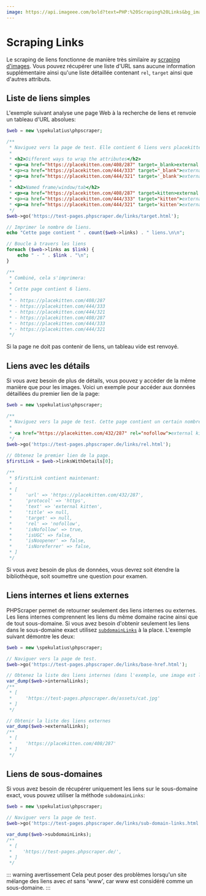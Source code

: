 ```yaml
---
image: https://api.imageee.com/bold?text=PHP:%20Scraping%20Links&bg_image=https://images.unsplash.com/photo-1542762933-ab3502717ce7
---
```


# Scraping Links

Le scraping de liens fonctionne de manière très similaire ay [scraping d'images](/fr/examples/scrape-images.html). Vous pouvez récupérer une liste d'URL sans aucune information supplémentaire ainsi qu'une liste détaillée contenant `rel`, `target` ainsi que d'autres attributs.


## Liste de liens simples

L'exemple suivant analyse une page Web à la recherche de liens et renvoie un tableau d'URL absolues:

```php
$web = new \spekulatius\phpscraper;

/**
 * Naviguez vers la page de test. Elle contient 6 liens vers placekitten.com avec des attributs différents:
 *
 * <h2>Different ways to wrap the attributes</h2>
 * <p><a href="https://placekitten.com/408/287" target=_blank>external kitten</a></p>
 * <p><a href="https://placekitten.com/444/333" target="_blank">external kitten</a></p>
 * <p><a href="https://placekitten.com/444/321" target='_blank'>external kitten</a></p>
 *
 * <h2>Named frame/window/tab</h2>
 * <p><a href="https://placekitten.com/408/287" target=kitten>external kitten</a></p>
 * <p><a href="https://placekitten.com/444/333" target="kitten">external kitten</a></p>
 * <p><a href="https://placekitten.com/444/321" target='kitten'>external kitten</a></p>
 */
$web->go('https://test-pages.phpscraper.de/links/target.html');

// Imprimer le nombre de liens.
echo "Cette page contient " . count($web->links) . " liens.\n\n";

// Boucle à travers les liens
foreach ($web->links as $link) {
    echo " - " . $link . "\n";
}

/**
 * Combiné, cela s'imprimera:
 *
 * Cette page contient 6 liens.
 *
 * - https://placekitten.com/408/287
 * - https://placekitten.com/444/333
 * - https://placekitten.com/444/321
 * - https://placekitten.com/408/287
 * - https://placekitten.com/444/333
 * - https://placekitten.com/444/321
 */
```

Si la page ne doit pas contenir de liens, un tableau vide est renvoyé.


## Liens avec les détails

Si vous avez besoin de plus de détails, vous pouvez y accéder de la même manière que pour les images. Voici un exemple pour accéder aux données détaillées du premier lien de la page:

```php
$web = new \spekulatius\phpscraper;

/**
 * Naviguez vers la page de test. Cette page contient un certain nombre de liens avec des attributs rel différents. Pour gagner de la place, ne retenez que le premier:
 *
 * <a href="https://placekitten.com/432/287" rel="nofollow">external kitten</a>
 */
$web->go('https://test-pages.phpscraper.de/links/rel.html');

// Obtenez le premier lien de la page.
$firstLink = $web->linksWithDetails[0];

/**
 * $firstLink contient maintenant:
 *
 * [
 *     'url' => 'https://placekitten.com/432/287',
 *     'protocol' => 'https',
 *     'text' => 'external kitten',
 *     'title' => null,
 *     'target' => null,
 *     'rel' => 'nofollow',
 *     'isNofollow' => true,
 *     'isUGC' => false,
 *     'isNoopener' => false,
 *     'isNoreferrer' => false,
 * ]
 */
```

Si vous avez besoin de plus de données, vous devrez soit étendre la bibliothèque, soit soumettre une question pour examen.


## Liens internes et liens externes

PHPScraper permet de retourner seulement des liens internes ou externes. Les liens internes comprennent les liens du même domaine racine ainsi que de tout sous-domaine. Si vous avez besoin d'obtenir seulement les liens dans le sous-domaine exact utilisez [`subdomainLinks`](#sub-domain-links) à la place. L'exemple suivant démontre les deux:

```php
$web = new \spekulatius\phpscraper;

// Naviguer vers la page de test.
$web->go('https://test-pages.phpscraper.de/links/base-href.html');

// Obtenez la liste des liens internes (dans l'exemple, une image est liée).
var_dump($web->internalLinks);
/**
 * [
 *     'https://test-pages.phpscraper.de/assets/cat.jpg'
 * ]
 */

// Obtenir la liste des liens externes
var_dump($web->externalLinks);
/**
 * [
 *     'https://placekitten.com/408/287'
 * ]
 */
```

## Liens de sous-domaines

Si vous avez besoin de récupérer uniquement les liens sur le sous-domaine exact, vous pouvez utiliser la méthode `subdomainLinks`:

```php
$web = new \spekulatius\phpscraper;

// Naviguer vers la page de test.
$web->go('https://test-pages.phpscraper.de/links/sub-domain-links.html');

var_dump($web->subdomainLinks);
/**
 * [
 *    'https://test-pages.phpscraper.de/',
 * ]
 */
```

::: warning avertissement
Cela peut poser des problèmes lorsqu'un site mélange des liens avec *et* sans 'www', car www est considéré comme un sous-domaine.
:::
